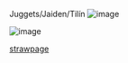 Juggets/Jaiden/Tilín ![image](https://files.catbox.moe/lqfn5r.gif)


![image](https://encrypted-tbn0.gstatic.com/images?q=tbn:ANd9GcQj0fPiTLRcSNclb-dx2HegX1vz4wo9SlYXDJu-_XWxbA&s) 

[strawpage](https://straw.page/make?id=redbow)
